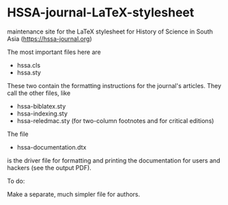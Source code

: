 # HSSA-journal-LaTeX-stylesheet
maintenance site for the LaTeX stylesheet for History of Science in South Asia (https://hssa-journal.org)

The most important files here are 

* hssa.cls
* hssa.sty

These two contain the formatting instructions for the journal's articles.  They call the other files, like

* hssa-biblatex.sty
* hssa-indexing.sty
* hssa-reledmac.sty  (for two-column footnotes and for critical editions)

The file 

* hssa-documentation.dtx

is the driver file for formatting and printing the documentation for users and hackers (see the output PDF).

To do:

Make a separate, much simpler file for authors.
